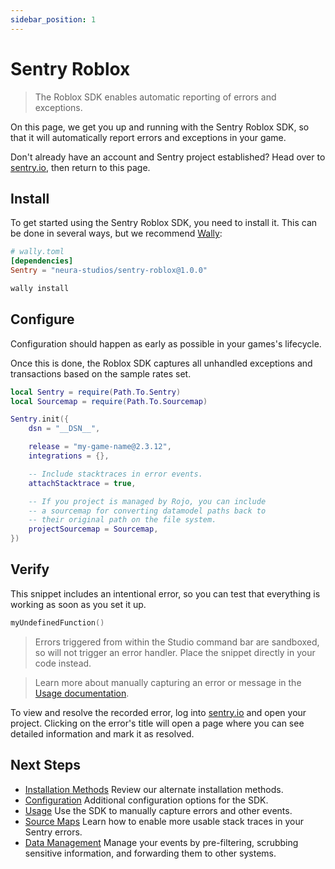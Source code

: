 ```yaml
---
sidebar_position: 1
---
```


# Sentry Roblox

> The Roblox SDK enables automatic reporting of errors and exceptions.

On this page, we get you up and running with the Sentry Roblox SDK, so that it will automatically report errors and
exceptions in your game.

Don't already have an account and Sentry project established? Head over to [sentry.io](https://sentry.io/signup/), then
return to this page.

## Install

To get started using the Sentry Roblox SDK, you need to install it. This can be done in several ways, but we recommend
[Wally](https://wally.run):

```toml
# wally.toml
[dependencies]
Sentry = "neura-studios/sentry-roblox@1.0.0"
```

```sh
wally install
```

## Configure

Configuration should happen as early as possible in your games's lifecycle.

Once this is done, the Roblox SDK captures all unhandled exceptions and transactions based on the sample rates set.

```lua
local Sentry = require(Path.To.Sentry)
local Sourcemap = require(Path.To.Sourcemap)

Sentry.init({
    dsn = "__DSN__",

    release = "my-game-name@2.3.12",
    integrations = {},

    -- Include stacktraces in error events.
    attachStacktrace = true,

    -- If you project is managed by Rojo, you can include
    -- a sourcemap for converting datamodel paths back to
    -- their original path on the file system.
    projectSourcemap = Sourcemap,
})
```

## Verify

This snippet includes an intentional error, so you can test that everything is working as soon as you set it up.

```lua
myUndefinedFunction()
```

> Errors triggered from within the Studio command bar are sandboxed, so will not trigger an error handler. Place the snippet directly in your code instead.

> Learn more about manually capturing an error or message in the [Usage documentation](/docs/usage).

To view and resolve the recorded error, log into [sentry.io](https://sentry.io/) and open your project. Clicking on the
error's title will open a page where you can see detailed information and mark it as resolved.

## Next Steps

- [Installation Methods](/docs/installation-methods)
  Review our alternate installation methods.
- [Configuration](/docs/configuration)
  Additional configuration options for the SDK.
- [Usage](/docs/usage)
  Use the SDK to manually capture errors and other events.
- [Source Maps](/docs/source-maps)
  Learn how to enable more usable stack traces in your Sentry errors.
- [Data Management](/docs/data-management)
  Manage your events by pre-filtering, scrubbing sensitive information, and forwarding them to other systems.
